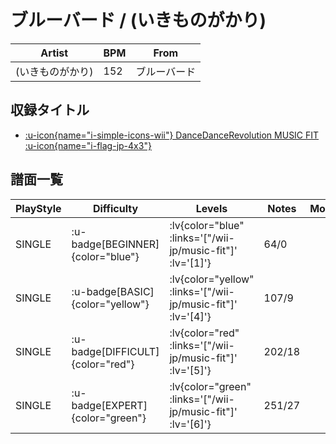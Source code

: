 # ブルーバード / (いきものがかり)

|Artist|BPM|From|
|------|---|----|
|(いきものがかり)|152|ブルーバード|

## 収録タイトル

- [ :u-icon{name="i-simple-icons-wii"} DanceDanceRevolution MUSIC FIT :u-icon{name="i-flag-jp-4x3"} ](/wii-jp/music-fit)

## 譜面一覧

|PlayStyle|Difficulty|Levels|Notes|Movie|
|---------|----------|------|-----|-----|
|SINGLE| :u-badge[BEGINNER]{color="blue"} | :lv{color="blue" :links='["/wii-jp/music-fit"]' :lv='[1]'} |64/0||
|SINGLE| :u-badge[BASIC]{color="yellow"} | :lv{color="yellow" :links='["/wii-jp/music-fit"]' :lv='[4]'} |107/9||
|SINGLE| :u-badge[DIFFICULT]{color="red"} | :lv{color="red" :links='["/wii-jp/music-fit"]' :lv='[5]'} |202/18||
|SINGLE| :u-badge[EXPERT]{color="green"} | :lv{color="green" :links='["/wii-jp/music-fit"]' :lv='[6]'} |251/27||
